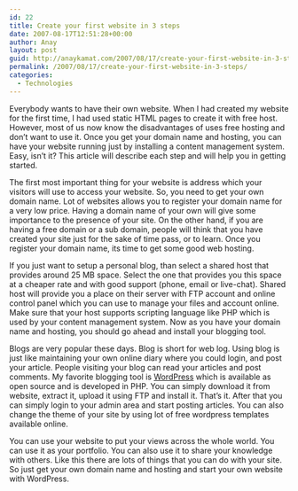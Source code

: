 ```yaml
---
id: 22
title: Create your first website in 3 steps
date: 2007-08-17T12:51:28+00:00
author: Anay
layout: post
guid: http://anaykamat.com/2007/08/17/create-your-first-website-in-3-steps/
permalink: /2007/08/17/create-your-first-website-in-3-steps/
categories:
  - Technologies
---
```

Everybody wants to have their own website. When I had created my website for the first time, I had used static HTML pages to create it with free host. However, most of us now know the disadvantages of uses free hosting and don’t want to use it. Once you get your domain name and hosting, you can have your website running just by installing a content management system. Easy, isn’t it? This article will describe each step and will help you in getting started.

The first most important thing for your website is address which your visitors will use to access your website. So, you need to get your own domain name. Lot of websites allows you to register your domain name for a very low price. Having a domain name of your own will give some importance to the presence of your site. On the other hand, if you are having a free domain or a sub domain, people will think that you have created your site just for the sake of time pass, or to learn. Once you register your domain name, its time to get some good web hosting.

If you just want to setup a personal blog, than select a shared host that provides around 25 MB space. Select the one that provides you this space at a cheaper rate and with good support (phone, email or live-chat). Shared host will provide you a place on their server with FTP account and online control panel which you can use to manage your files and account online. Make sure that your host supports scripting language like PHP which is used by your content management system. Now as you have your domain name and hosting, you should go ahead and install your blogging tool.

Blogs are very popular these days. Blog is short for web log. Using blog is just like maintaining your own online diary where you could login, and post your article. People visiting your blog can read your articles and post comments. My favorite blogging tool is <a target="_blank" href="http://wordpress.org" title="Wordpress">WordPress</a> which is available as open source and is developed in PHP. You can simply download it from website, extract it, upload it using FTP and install it. That’s it. After that you can simply login to your admin area and start posting articles. You can also change the theme of your site by using lot of free wordpress templates available online.

You can use your website to put your views across the whole world. You can use it as your portfolio. You can also use it to share your knowledge with others. Like this there are lots of things that you can do with your site. So just get your own domain name and hosting and start your own website with WordPress.